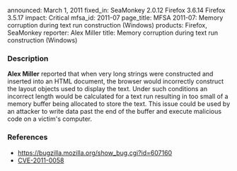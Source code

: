 announced: March 1, 2011
fixed_in: SeaMonkey 2.0.12
          Firefox 3.6.14
          Firefox 3.5.17
impact: Critical
mfsa_id: 2011-07
page_title: MFSA 2011-07: Memory corruption during text run construction (Windows)
products: Firefox, SeaMonkey
reporter: Alex Miller
title: Memory corruption during text run construction (Windows)

<h3>Description</h3>

<p><strong>Alex Miller</strong> reported that when very long strings
were constructed and inserted into an HTML document, the browser would
incorrectly construct the layout objects used to display the text.
Under such conditions an incorrect length would be calculated for a
text run resulting in too small of a memory buffer being allocated to
store the text.  This issue could be used by an attacker to write data
past the end of the buffer and execute malicious code on a victim's
computer.</p>

<h3>References</h3>

<ul>
  <li><a href="https://bugzilla.mozilla.org/show_bug.cgi?id=607160">https://bugzilla.mozilla.org/show_bug.cgi?id=607160</a></li>
  <li><a class="ex-ref" href="http://cve.mitre.org/cgi-bin/cvename.cgi?name=CVE-2011-0058">CVE-2011-0058</a></li>
</ul>




